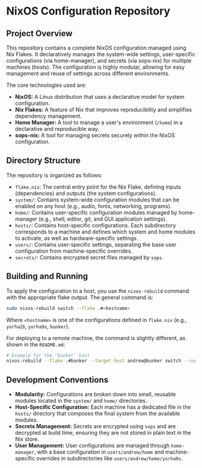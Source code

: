 # NixOS Configuration Repository

## Project Overview

This repository contains a complete NixOS configuration managed using Nix Flakes. It declaratively manages the system-wide settings, user-specific configurations (via home-manager), and secrets (via sops-nix) for multiple machines (hosts). The configuration is highly modular, allowing for easy management and reuse of settings across different environments.

The core technologies used are:
- **NixOS:** A Linux distribution that uses a declarative model for system configuration.
- **Nix Flakes:** A feature of Nix that improves reproducibility and simplifies dependency management.
- **Home Manager:** A tool to manage a user's environment (`/home`) in a declarative and reproducible way.
- **sops-nix:** A tool for managing secrets securely within the NixOS configuration.

## Directory Structure

The repository is organized as follows:

- `flake.nix`: The central entry point for the Nix Flake, defining inputs (dependencies) and outputs (the system configurations).
- `system/`: Contains system-wide configuration modules that can be enabled on any host (e.g., audio, fonts, networking, programs).
- `home/`: Contains user-specific configuration modules managed by home-manager (e.g., shell, editor, git, and GUI application settings).
- `hosts/`: Contains host-specific configurations. Each subdirectory corresponds to a machine and defines which system and home modules to activate, as well as hardware-specific settings.
- `users/`: Contains user-specific settings, separating the base user configuration from machine-specific overrides.
- `secrets/`: Contains encrypted secret files managed by `sops`.

## Building and Running

To apply the configuration to a host, you use the `nixos-rebuild` command with the appropriate flake output. The general command is:

```bash
sudo nixos-rebuild switch --flake .#<hostname>
```

Where `<hostname>` is one of the configurations defined in `flake.nix` (e.g., `yorha2b`, `yorha9s`, `bunker`).

For deploying to a remote machine, the command is slightly different, as shown in the `README.md`:

```bash
# Example for the 'bunker' host
nixos-rebuild --flake .#bunker --target-host andrew@bunker switch --sudo
```

## Development Conventions

- **Modularity:** Configurations are broken down into small, reusable modules located in the `system/` and `home/` directories.
- **Host-Specific Configuration:** Each machine has a dedicated file in the `hosts/` directory that composes the final system from the available modules.
- **Secrets Management:** Secrets are encrypted using `sops` and are decrypted at build time, ensuring they are not stored in plain text in the Nix store.
- **User Management:** User configurations are managed through `home-manager`, with a base configuration in `users/andrew/home` and machine-specific overrides in subdirectories like `users/andrew/home/yorha9s`.
